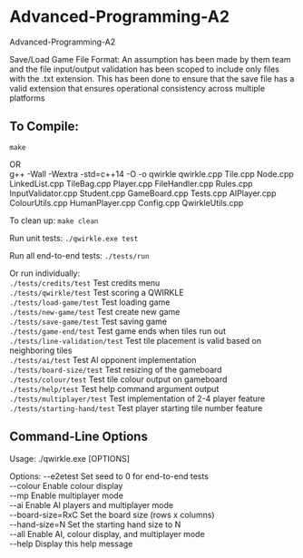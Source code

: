 # Advanced-Programming-A2
Advanced-Programming-A2

Save/Load Game File Format: An assumption has been made by them team and the file input/output validation has been scoped to include only files with the .txt extension. This has been done to ensure that the save file has a valid extension that ensures operational consistency across multiple platforms

## To Compile: 

 `make`<br>
 
OR<br>
 g++ -Wall -Wextra -std=c++14 -O -o qwirkle qwirkle.cpp Tile.cpp Node.cpp LinkedList.cpp TileBag.cpp Player.cpp FileHandler.cpp Rules.cpp InputValidator.cpp Student.cpp GameBoard.cpp Tests.cpp AIPlayer.cpp ColourUtils.cpp HumanPlayer.cpp Config.cpp QwirkleUtils.cpp
 
To clean up: `make clean`
 
Run unit tests: `./qwirkle.exe test`

Run all end-to-end tests: `./tests/run`

Or run individually:<br>
 `./tests/credits/test` Test credits menu<br>
 `./tests/qwirkle/test` Test scoring a QWIRKLE<br>
 `./tests/load-game/test` Test loading game<br>
 `./tests/new-game/test` Test create new game<br>
 `./tests/save-game/test` Test saving game<br>
 `./tests/game-end/test` Test game ends when tiles run out<br>
 `./tests/line-validation/test` Test tile placement is valid based on neighboring tiles<br>
 `./tests/ai/test` Test AI opponent implementation<br>
 `./tests/board-size/test` Test resizing of the gameboard<br>
 `./tests/colour/test` Test tile colour output on gameboard<br>
 `./tests/help/test` Test help command argument output<br>
 `./tests/multiplayer/test` Test implementation of 2-4 player feature<br>
 `./tests/starting-hand/test` Test player starting tile number feature<br>

## Command-Line Options

Usage: ./qwirkle.exe [OPTIONS]<br>

Options:
  --e2etest         Set seed to 0 for end-to-end tests<br>
  --colour          Enable colour display<br>
  --mp              Enable multiplayer mode<br>
  --ai              Enable AI players and multiplayer mode<br>
  --board-size=RxC  Set the board size (rows x columns)<br>
  --hand-size=N     Set the starting hand size to N<br>
  --all             Enable AI, colour display, and multiplayer mode<br>
  --help            Display this help message<br>
